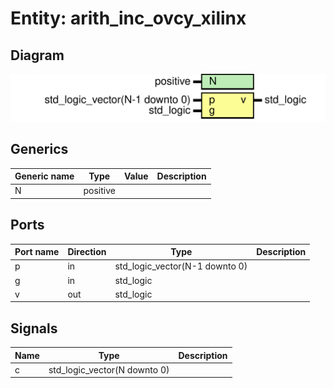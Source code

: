# Entity: arith_inc_ovcy_xilinx
## Diagram
![Diagram](arith_inc_ovcy_xilinx.svg "Diagram")
## Generics
| Generic name | Type     | Value | Description |
| ------------ | -------- | ----- | ----------- |
| N            | positive |       |             |
## Ports
| Port name | Direction | Type                           | Description |
| --------- | --------- | ------------------------------ | ----------- |
| p         | in        | std_logic_vector(N-1 downto 0) |             |
| g         | in        | std_logic                      |             |
| v         | out       | std_logic                      |             |
## Signals
| Name | Type                         | Description |
| ---- | ---------------------------- | ----------- |
| c    | std_logic_vector(N downto 0) |             |
